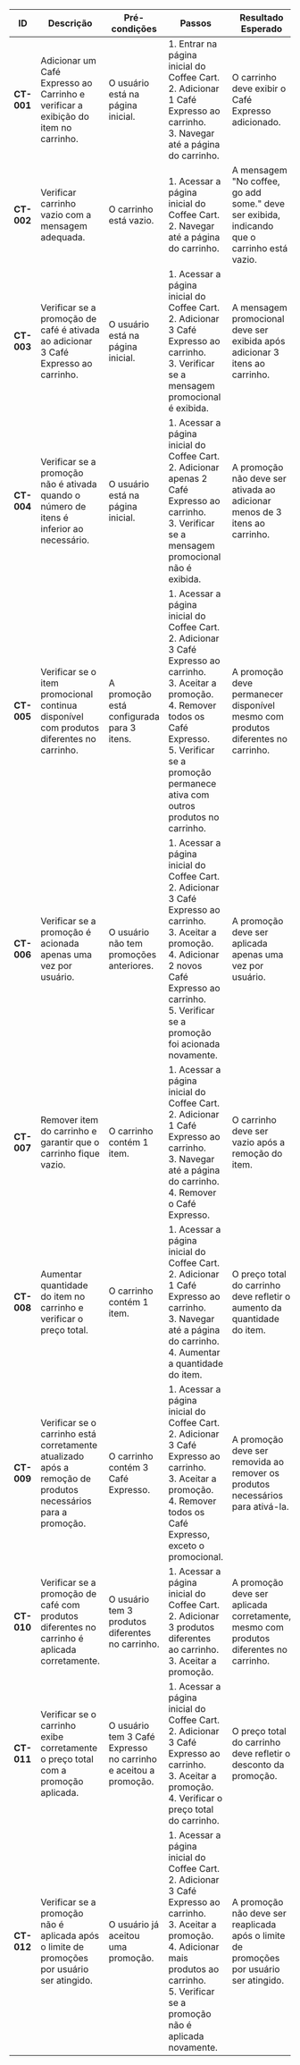| **ID**  | **Descrição**                                                                                         | **Pré-condições**                           | **Passos**                                                                                                                             | **Resultado Esperado**                                                                |
|---------|-------------------------------------------------------------------------------------------------------|--------------------------------------------|----------------------------------------------------------------------------------------------------------------------------------------|---------------------------------------------------------------------------------------|
| **CT-001** | Adicionar um Café Expresso ao Carrinho e verificar a exibição do item no carrinho.                    | O usuário está na página inicial.          | 1. Entrar na página inicial do Coffee Cart.<br>2. Adicionar 1 Café Expresso ao carrinho.<br>3. Navegar até a página do carrinho.     | O carrinho deve exibir o Café Expresso adicionado.                                      |
| **CT-002** | Verificar carrinho vazio com a mensagem adequada.                                                      | O carrinho está vazio.                     | 1. Acessar a página inicial do Coffee Cart.<br>2. Navegar até a página do carrinho.                                                   | A mensagem "No coffee, go add some." deve ser exibida, indicando que o carrinho está vazio. |
| **CT-003** | Verificar se a promoção de café é ativada ao adicionar 3 Café Expresso ao carrinho.                    | O usuário está na página inicial.          | 1. Acessar a página inicial do Coffee Cart.<br>2. Adicionar 3 Café Expresso ao carrinho.<br>3. Verificar se a mensagem promocional é exibida. | A mensagem promocional deve ser exibida após adicionar 3 itens ao carrinho.            |
| **CT-004** | Verificar se a promoção não é ativada quando o número de itens é inferior ao necessário.                | O usuário está na página inicial.          | 1. Acessar a página inicial do Coffee Cart.<br>2. Adicionar apenas 2 Café Expresso ao carrinho.<br>3. Verificar se a mensagem promocional não é exibida. | A promoção não deve ser ativada ao adicionar menos de 3 itens ao carrinho.            |
| **CT-005** | Verificar se o item promocional continua disponível com produtos diferentes no carrinho.               | A promoção está configurada para 3 itens.   | 1. Acessar a página inicial do Coffee Cart.<br>2. Adicionar 3 Café Expresso ao carrinho.<br>3. Aceitar a promoção.<br>4. Remover todos os Café Expresso.<br>5. Verificar se a promoção permanece ativa com outros produtos no carrinho. | A promoção deve permanecer disponível mesmo com produtos diferentes no carrinho.     |
| **CT-006** | Verificar se a promoção é acionada apenas uma vez por usuário.                                          | O usuário não tem promoções anteriores.     | 1. Acessar a página inicial do Coffee Cart.<br>2. Adicionar 3 Café Expresso ao carrinho.<br>3. Aceitar a promoção.<br>4. Adicionar 2 novos Café Expresso ao carrinho.<br>5. Verificar se a promoção foi acionada novamente. | A promoção deve ser aplicada apenas uma vez por usuário.                              |
| **CT-007** | Remover item do carrinho e garantir que o carrinho fique vazio.                                        | O carrinho contém 1 item.                  | 1. Acessar a página inicial do Coffee Cart.<br>2. Adicionar 1 Café Expresso ao carrinho.<br>3. Navegar até a página do carrinho.<br>4. Remover o Café Expresso. | O carrinho deve ser vazio após a remoção do item.                                      |
| **CT-008** | Aumentar quantidade do item no carrinho e verificar o preço total.                                      | O carrinho contém 1 item.                  | 1. Acessar a página inicial do Coffee Cart.<br>2. Adicionar 1 Café Expresso ao carrinho.<br>3. Navegar até a página do carrinho.<br>4. Aumentar a quantidade do item. | O preço total do carrinho deve refletir o aumento da quantidade do item.              |
| **CT-009** | Verificar se o carrinho está corretamente atualizado após a remoção de produtos necessários para a promoção. | O carrinho contém 3 Café Expresso.         | 1. Acessar a página inicial do Coffee Cart.<br>2. Adicionar 3 Café Expresso ao carrinho.<br>3. Aceitar a promoção.<br>4. Remover todos os Café Expresso, exceto o promocional. | A promoção deve ser removida ao remover os produtos necessários para ativá-la.       |
| **CT-010** | Verificar se a promoção de café com produtos diferentes no carrinho é aplicada corretamente.            | O usuário tem 3 produtos diferentes no carrinho. | 1. Acessar a página inicial do Coffee Cart.<br>2. Adicionar 3 produtos diferentes ao carrinho.<br>3. Aceitar a promoção. | A promoção deve ser aplicada corretamente, mesmo com produtos diferentes no carrinho. |
| **CT-011** | Verificar se o carrinho exibe corretamente o preço total com a promoção aplicada.                      | O usuário tem 3 Café Expresso no carrinho e aceitou a promoção. | 1. Acessar a página inicial do Coffee Cart.<br>2. Adicionar 3 Café Expresso ao carrinho.<br>3. Aceitar a promoção.<br>4. Verificar o preço total do carrinho. | O preço total do carrinho deve refletir o desconto da promoção.                      |
| **CT-012** | Verificar se a promoção não é aplicada após o limite de promoções por usuário ser atingido.            | O usuário já aceitou uma promoção.         | 1. Acessar a página inicial do Coffee Cart.<br>2. Adicionar 3 Café Expresso ao carrinho.<br>3. Aceitar a promoção.<br>4. Adicionar mais produtos ao carrinho.<br>5. Verificar se a promoção não é aplicada novamente. | A promoção não deve ser reaplicada após o limite de promoções por usuário ser atingido. |
